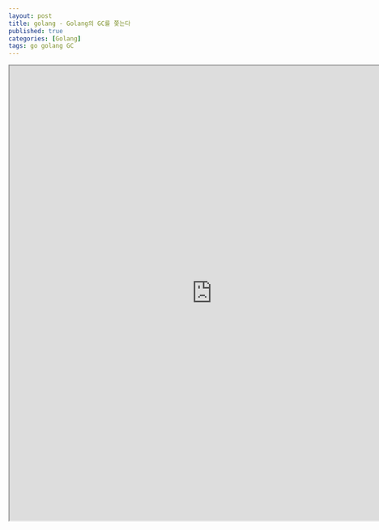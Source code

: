 ```yaml
---
layout: post
title: golang - Golang의 GC를 쫒는다
published: true
categories: [Golang]
tags: go golang GC
---
```

<iframe width="800" height="900" src="https://docs.google.com/document/d/e/2PACX-1vTZPEJbD7Rgne4XrbTNAXiiiIKPk2mzsj6AVAmitkA9yiw74rvRvMMkmhHniXHLRa-QnkHAOWfycvmp/pub?embedded=true"></iframe>    
  